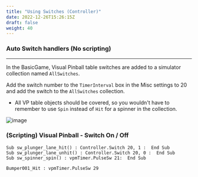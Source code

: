 ```yaml
---
title: "Using Switches (Controller)"
date: 2022-12-26T15:26:15Z
draft: false
weight: 40
---
```


### Auto Switch handlers (No scripting)
---

In the BasicGame, Visual Pinball table switches are added to a simulator collection named `AllSwitches`.

Add the switch number to the `TimerInterval` box in the Misc settings to 20 and add the switch to the `AllSwitches` collection.

* All VP table objects should be covered, so you wouldn't have to remember to use `Spin` instead of `Hit` for a spinner in the collection.

![image](../../../images/vp-auto-switches-1.jpg)

### (Scripting) Visual Pinball - Switch On / Off

```
Sub sw_plunger_lane_hit() : Controller.Switch 20, 1 :  End Sub   
Sub sw_plunger_lane_unhit() : Controller.Switch 20, 0 :  End Sub
Sub sw_spinner_spin() : vpmTimer.PulseSw 21:  End Sub

Bumper001_Hit : vpmTimer.PulseSw 29
```

